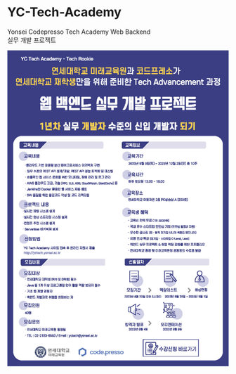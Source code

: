 # YC-Tech-Academy
Yonsei Codepresso Tech Academy Web Backend 
<br>실무 개발 프로젝트

![YC_Tech_Academy](img/yc_tech_academy.jpg)
